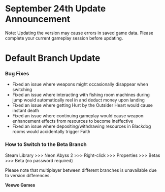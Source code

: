# September 24th Update Announcement

Note: Updating the version may cause errors in saved game data. Please complete your current gameplay session before updating.

# Default Branch Update

### Bug Fixes

* Fixed an issue where weapons might occasionally disappear when switching
* Fixed an issue where interacting with fishing room machines during jump would automatically reel in and deduct money upon landing
* Fixed an issue where getting Hurt by the Outsider Heart would cause instant death
* Fixed an issue where continuing gameplay would cause weapon enhancement effects from resources to become ineffective
* Fixed an issue where depositing/withdrawing resources in Blackdog rooms would accidentally trigger Faith
### How to Switch to the Beta Branch

Steam Library >>> Neon Abyss 2 >>> Right-click >>> Properties >>> Betas >>> Beta (no password required)

Please note that multiplayer between different branches is unavailable due to version differences.

**Veewo Games**

